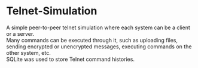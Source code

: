 # Telnet-Simulation
A simple peer-to-peer telnet simulation where each system can be a client or a server.  
Many commands can be executed through it, such as uploading files, sending encrypted or unencrypted messages, executing commands on the other system, etc.  
SQLite was used to store Telnet command histories.
